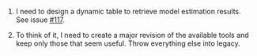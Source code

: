 1. I need to design a dynamic table to retrieve model estimation results. See issue [#117](https://github.com/IALSA/IALSA-2015-Portland/issues/117). 

2. To think of it, I need to create a major revision of the available tools and keep only those that seem useful. Throw everything else into legacy. 

